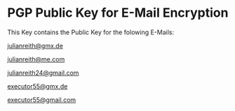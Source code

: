 # PGP Public Key for E-Mail Encryption

This Key contains the Public Key for the folowing E-Mails:

julianreith@gmx.de 

julianreith@me.com 

julianreith24@gmail.com 

executor55@gmx.de 

executor55@gmail.com 
